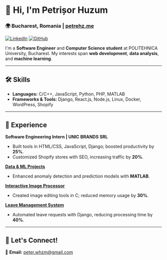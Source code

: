 # 👋 Hi, I'm Petrișor Huzum 

### 🌍 Bucharest, Romania | [petrehz.me](https://petrehz.me)  
[![LinkedIn](https://img.shields.io/badge/-LinkedIn-blue)](https://www.linkedin.com/in/petrisor-huzum) [![GitHub](https://img.shields.io/badge/-GitHub-gray)](https://github.com/levi-tc)

I'm a **Software Engineer** and **Computer Science student** at POLITEHNICA University, Bucharest. My interests span **web development**, **data analysis**, and **machine learning**.

---

## 🛠️ Skills

- **Languages:** C/C++, JavaScript, Python, PHP, MATLAB
- **Frameworks & Tools:** Django, React.js, Node.js, Linux, Docker, WordPress, Shopify

---

## 🌱 Experience

**Software Engineering Intern | UNIC BRANDS SRL**  
- Built tools in HTML/CSS, JavaScript, Django; boosted productivity by **25%**.
- Customized Shopify stores with SEO, increasing traffic by **20%**.

**[Data & ML Projects](https://github.com/levi-tc/DA-ML)**  
- Enhanced anomaly detection and prediction models with **MATLAB**.

**[Interactive Image Processor](https://github.com/levi-tc/IIPC)**  
- Created image editing tools in C; reduced memory usage by **30%**.

**[Leave Management System](https://github.com/levi-tc/leave_managment_system)**  
- Automated leave requests with Django, reducing processing time by **40%**.

---

## 🌌 Let's Connect!

📧 **Email:** [peter.whzm@gmail.com](mailto:peter.whzm@gmail.com)  
